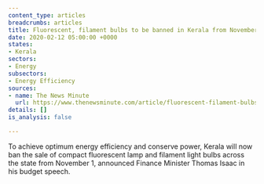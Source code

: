 ```yaml
---
content_type: articles
breadcrumbs: articles
title: Fluorescent, filament bulbs to be banned in Kerala from November 2020
date: 2020-02-12 05:00:00 +0000
states:
- Kerala
sectors:
- Energy
subsectors:
- Energy Efficiency
sources:
- name: The News Minute
  url: https://www.thenewsminute.com/article/fluorescent-filament-bulbs-be-banned-kerala-november-2020-117721
details: []
is_analysis: false

---
```

To achieve optimum energy efficiency and conserve power, Kerala will now ban the sale of compact fluorescent lamp and filament light bulbs across the state from November 1, announced Finance Minister Thomas Isaac in his budget speech.